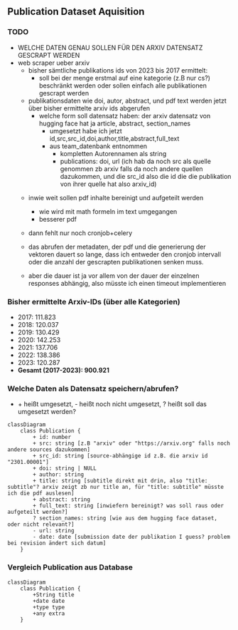 ## Publication Dataset Aquisition
### TODO
+ WELCHE DATEN GENAU SOLLEN FÜR DEN ARXIV DATENSATZ GESCRAPT WERDEN
+ web scraper ueber arxiv
	+ bisher sämtliche publikations ids von 2023 bis 2017 ermittelt: 
		- soll bei der menge erstmal auf eine kategorie (z.B nur cs?) beschränkt werden oder sollen einfach alle publikationen gescrapt werden
	+ publikationsdaten wie doi, autor, abstract, und pdf text werden jetzt über bisher ermittelte arxiv ids abgerufen
		- welche form soll datensatz haben: der arxiv datensatz von hugging face hat ja article, abstract, section_names
			- umgesetzt habe ich jetzt id,src,src_id,doi,author,title,abstract,full_text
			- aus team_datenbank entnommen
				- kompletten Autorennamen als string
				- publications: doi, url (ich hab da noch src als quelle genommen zb arxiv falls da noch andere quellen dazukommen, und die src_id also die id die die publikation von ihrer quelle hat also arxiv_id)
	- inwie weit sollen pdf inhalte bereinigt und aufgeteilt werden
		- wie wird mit math formeln im text umgegangen
		- besserer pdf 
		
	- dann fehlt nur noch cronjob+celery

    - das abrufen der metadaten, der pdf und die generierung der vektoren dauert so lange, dass ich entweder den cronjob intervall oder die anzahl der  gescrapten publikationen senken muss.
    - aber die dauer ist ja vor allem von der dauer der einzelnen responses abhängig, also müsste ich einen timeout implementieren
### Bisher ermittelte Arxiv-IDs (über alle Kategorien)
- 2017: 111.823
- 2018: 120.037
- 2019: 130.429
- 2020: 142.253
- 2021: 137.706
- 2022: 138.386
- 2023: 120.287
- **Gesamt (2017-2023): 900.921**
### Welche Daten als Datensatz speichern/abrufen?
- \+ heißt umgesetzt, \- heißt noch nicht umgesetzt, \? heißt soll das umgesetzt werden?
```mermaid
classDiagram
    class Publication {
        + id: number
        + src: string [z.B "arxiv" oder "https://arxiv.org" falls noch andere sources dazukommen]
        + src_id: string [source-abhängige id z.B. die arxiv id "2301.00001"]
        + doi: string | NULL
        + author: string
        + title: string [subtitle direkt mit drin, also "title: subtitle"? arxiv zeigt zb nur title an, für "title: subtitle" müsste ich die pdf auslesen]
        + abstract: string
        + full_text: string [inwiefern bereinigt? was soll raus oder aufgeteilt werden?]
        ? section_names: string [wie aus dem hugging face dataset, oder nicht relevant?]
        - url: string
        - date: date [submission date der publikation I guess? problem bei revision ändert sich datum]
    }

```
### Vergleich Publication aus Database
```mermaid
classDiagram
    class Publication {
        +String title
        +date date
        +type type
        +any extra
    }
```